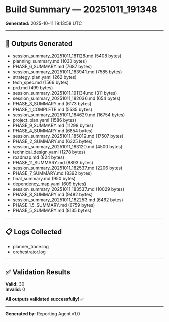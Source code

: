 # Build Summary — 20251011_191348

**Generated:** 2025-10-11 19:13:58 UTC  

---

## 📁 Outputs Generated

- session_summary_20251011_181128.md (5408 bytes)
- planning_summary.md (1030 bytes)
- PHASE_6_SUMMARY.md (7687 bytes)
- session_summary_20251011_183941.md (7585 bytes)
- strategy_plan.yaml (262 bytes)
- tech_spec.md (1566 bytes)
- prd.md (499 bytes)
- session_summary_20251011_191134.md (311 bytes)
- session_summary_20251011_182036.md (654 bytes)
- PHASE_3_SUMMARY.md (6173 bytes)
- PHASE_1_COMPLETE.md (5535 bytes)
- session_summary_20251011_184629.md (16754 bytes)
- project_plan.yaml (1586 bytes)
- PHASE_9_SUMMARY.md (11298 bytes)
- PHASE_4_SUMMARY.md (6854 bytes)
- session_summary_20251011_185012.md (17507 bytes)
- PHASE_2_SUMMARY.md (6325 bytes)
- session_summary_20251011_183120.md (4500 bytes)
- technical_design.yaml (1278 bytes)
- roadmap.md (824 bytes)
- PHASE_11_SUMMARY.md (8893 bytes)
- session_summary_20251011_182537.md (2206 bytes)
- PHASE_7_SUMMARY.md (8392 bytes)
- final_summary.md (950 bytes)
- dependency_map.yaml (609 bytes)
- session_summary_20251011_183537.md (10029 bytes)
- PHASE_8_SUMMARY.md (9482 bytes)
- session_summary_20251011_182253.md (6462 bytes)
- PHASE_1.5_SUMMARY.md (6759 bytes)
- PHASE_5_SUMMARY.md (8135 bytes)

---

## 📋 Logs Collected

- planner_trace.log
- orchestrator.log

---

## ✅ Validation Results

**Valid:** 30  
**Invalid:** 0  

**All outputs validated successfully!** ✅

---

**Generated by:** Reporting Agent v1.0  
